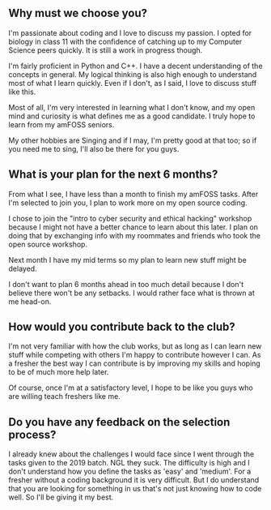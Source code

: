 ## Why must we choose you?

I'm passionate about coding and I love to discuss my passion. I opted for biology in class 11 with the confidence of catching up to my Computer Science peers quickly. It is still a work in progress though.

I'm fairly proficient in Python and C++. I have a decent understanding of the concepts in general. My logical thinking is also high enough to understand most of what I learn quickly. Even if I don't, as I said, I love to discuss stuff like this. 
   
Most of all, I'm very interested in learning what I don't know, and my open mind and curiosity is what defines me as a good candidate. I truly hope to learn from my amFOSS seniors.
    
My other hobbies are Singing and if I may, I'm pretty good at that too; so if you need me to sing, I'll also be there for you guys. 


## What is your plan for the next 6 months?

From what I see, I have less than a month to finish my amFOSS tasks. After I'm selected to join you, I plan to work more on my open source coding. 

I chose to join the "intro to cyber security and ethical hacking" workshop because I might not have a better chance to learn about this later. I plan on doing that by exchanging info with my roommates and friends who took the open source workshop.

Next month I have my mid terms so my plan to learn new stuff might be delayed. 

I don't want to plan 6 months ahead in too much detail because I don't believe there won't be any setbacks. I would rather face what is thrown at me head-on. 


## How would you contribute back to the club? 

I'm not very familiar with how the club works, but as long as I can learn new stuff while competing with others I'm happy to contribute however I can. As a fresher the best way I can contribute is by improving my skills and hoping to be of much more help later. 

Of course, once I'm at a satisfactory level, I hope to be like you guys who are willing teach freshers like me.


## Do you have any feedback on the selection process?

I already knew about the challenges I would face since I went through the tasks given to the 2019 batch. NGL they suck. The difficulty is high and I don't understand how you define the tasks as 'easy' and 'medium'. For a fresher without a coding background it is very difficult. But I do understand that you are looking for something in us that's not just knowing how to code well. So I'll be giving it my best. 
    

